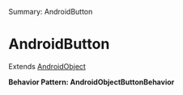 Summary: AndroidButton

# AndroidButton

Extends [AndroidObject](AndroidObject.md)





**Behavior Pattern: AndroidObjectButtonBehavior**


<!-- ============================== property summary ========================== -->

	
<!-- ============================== action summary ========================== -->


<!-- ============================== property detail ========================== -->
	
	
<!-- ============================== action detail ========================== -->
		


